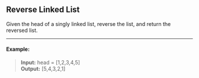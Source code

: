 ## Reverse Linked List

Given the head of a singly linked list, reverse the list, and return the reversed list.

---

#### Example:
> **Input:** head = [1,2,3,4,5]<br>
> **Output:** [5,4,3,2,1]
